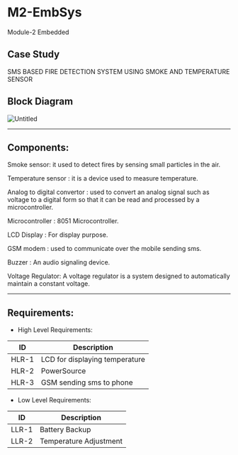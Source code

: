 # M2-EmbSys
Module-2 Embedded


##  Case Study

SMS BASED FIRE DETECTION SYSTEM USING SMOKE AND TEMPERATURE SENSOR

## Block Diagram
![Untitled](https://user-images.githubusercontent.com/98868418/154856213-12b26c76-fe8e-4593-ac17-43ff0cf1c89d.png)
****

##   Components:

Smoke sensor:  it used to detect fires by sensing small particles in the air.

Temperature sensor : it is a device used to measure temperature.

Analog to digital convertor : used to convert an analog signal such as voltage to a digital form so that it can be read and processed by a microcontroller.

Microcontroller : 8051 Microcontroller.

LCD Display :  For display purpose.

GSM modem : used to communicate over the mobile sending sms.

Buzzer : An audio signaling device.

Voltage Regulator: A voltage regulator is a system designed to automatically maintain a constant voltage.
****

##  Requirements:

* High Level Requirements:

| ID|Description|
|---|-----------|
|HLR-1|  LCD for displaying temperature       |
|HLR-2| PowerSource |
|HLR-3|GSM sending sms to phone|
*  Low Level Requirements:

| ID|Description|
|---|-----------|
|LLR-1| Battery Backup   |
|LLR-2| Temperature Adjustment |

